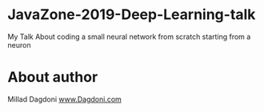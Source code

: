 # JavaZone-2019-Deep-Learning-talk
My Talk About coding a small neural network from scratch starting from a neuron

# About author
Millad Dagdoni
www.Dagdoni.com
